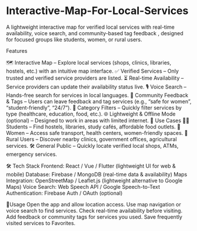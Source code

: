 # Interactive-Map-For-Local-Services
A lightweight interactive map for verified local services with real-time availability, voice search, and community-based tag feedback , designed for focused groups like students, women, or rural users.

Features

🗺 Interactive Map – Explore local services (shops, clinics, libraries, hostels, etc.) with an intuitive map interface.
✅ Verified Services – Only trusted and verified service providers are listed.
⏳ Real-time Availability – Service providers can update their availability status live.
🎙 Voice Search – Hands-free search for services in local languages.
👥 Community Feedback & Tags – Users can leave feedback and tag services (e.g., “safe for women”, “student-friendly”, “24/7”).
📌 Category Filters – Quickly filter services by type (healthcare, education, food, etc.).
🌐 Lightweight & Offline Mode (optional) – Designed to work in areas with limited internet.
🚀 Use Cases
👩‍🎓 Students – Find hostels, libraries, study cafés, affordable food outlets.
👩 Women – Access safe transport, health centers, women-friendly spaces.
🏡 Rural Users – Discover nearby clinics, government offices, agricultural services.
🛠 General Public – Quickly locate verified local shops, ATMs, emergency services.

🛠 Tech Stack
Frontend: React / Vue / Flutter (lightweight UI for web & mobile)
Database: Firebase / MongoDB (real-time data & availability)
Maps Integration: OpenStreetMap / Leaflet.js (lightweight alternative to Google Maps)
Voice Search: Web Speech API / Google Speech-to-Text
Authentication: Firebase Auth / OAuth (optional)

📖Usage
Open the app and allow location access.
Use map navigation or voice search to find services.
Check real-time availability before visiting.
Add feedback or community tags for services you used.
Save frequently visited services to Favorites.
 
